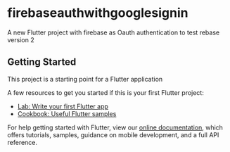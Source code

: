 # firebaseauthwithgooglesignin


A new Flutter project with firebase as Oauth authentication to test rebase version 2 

## Getting Started

This project is a starting point for a Flutter application 

A few resources to get you started if this is your first Flutter project:

- [Lab: Write your first Flutter app](https://flutter.io/docs/get-started/codelab)
- [Cookbook: Useful Flutter samples](https://flutter.io/docs/cookbook)

For help getting started with Flutter, view our 
[online documentation](https://flutter.io/docs), which offers tutorials, 
samples, guidance on mobile development, and a full API reference.
